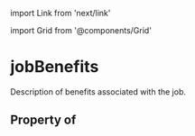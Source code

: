 import Link from 'next/link'
  
import Grid from '@components/Grid'

# jobBenefits

Description of benefits associated with the job.

## Property of



